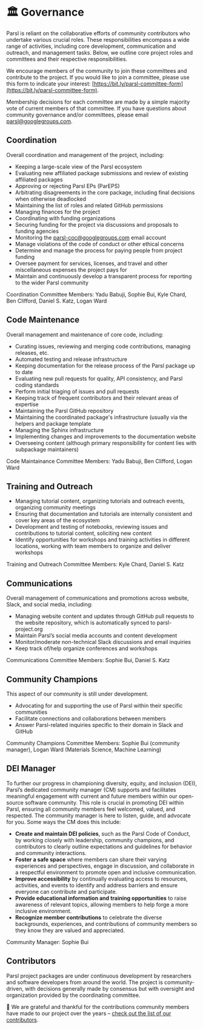# 🏛️ Governance

Parsl is reliant on the collaborative efforts of community contributors who undertake various crucial roles. These responsibilities encompass a wide range of activities, including core development, communication and outreach, and management tasks. Below, we outline core project roles and committees and their respective responsibilities.

We encourage members of the community to join these committees and contribute to the project. If you would like to join a committee, please use this form to indicate your interest: [https://bit.ly/parsl-committee-form](https://bit.ly/parsl-committee-form).

Membership decisions for each committee are made by a simple majority vote of current members of that committee. If you have questions about community governance and/or committees, please email [parsl@googlegroups.com](mailto:parsl@googlegroups.com).

## Coordination
Overall coordination and management of the project, including:
- Keeping a large-scale view of the Parsl ecosystem
- Evaluating new affiliated package submissions and review of existing affiliated packages
- Approving or rejecting Parsl EPs (ParEPS)
- Arbitrating disagreements in the core package, including final decisions when otherwise deadlocked
- Maintaining the list of roles and related GitHub permissions
- Managing finances for the project
- Coordinating with funding organizations
- Securing funding for the project via discussions and proposals to funding agencies
- Monitoring the parsl-coc@googlegroups.com email account
- Manage violations of the code of conduct or other ethical concerns
- Determine and manage the process for paying people from project funding
- Oversee payment for services, licenses, and travel and other miscellaneous expenses the project pays for
- Maintain and continuously develop a transparent process for reporting to the wider Parsl community

Coordination Committee Members: Yadu Babuji, Sophie Bui, Kyle Chard, Ben Clifford, Daniel S. Katz, Logan Ward

## Code Maintenance
Overall management and maintenance of core code, including:

- Curating issues, reviewing and merging code contributions, managing releases, etc.
- Automated testing and release infrastructure
- Keeping documentation for the release process of the Parsl package up to date
- Evaluating new pull requests for quality, API consistency, and Parsl coding standards
- Perform initial triaging of issues and pull requests
- Keeping track of frequent contributors and their relevant areas of expertise
- Maintaining the Parsl GitHub repository
- Maintaining the coordinated package's infrastructure (usually via the helpers and package template
- Managing the Sphinx infrastructure
- Implementing changes and improvements to the documentation website
- Overseeing content (although primary responsibility for content lies with subpackage maintainers)

Code Maintainance Committee Members: Yadu Babuji, Ben Clifford, Logan Ward

## Training and Outreach
- Managing tutorial content, organizing tutorials and outreach events, organizing community meetings
- Ensuring that documentation and tutorials are internally consistent and cover key areas of the ecosystem
- Development and testing of notebooks, reviewing issues and contributions to tutorial content, soliciting new content
- Identify opportunities for workshops and training activities in different locations, working with team members to organize and deliver workshops

Training and Outreach Committee Members: Kyle Chard, Daniel S. Katz

## Communications
Overall management of communications and promotions across website, Slack, and social media, including:

- Managing website content and updates through GitHub pull requests to the website repository, which is automatically synced to parsl-project.org
- Maintain Parsl’s social media accounts and content development
- Monitor/moderate non-technical Slack discussions and email inquiries
- Keep track of/help organize conferences and workshops

Communications Committee Members: Sophie Bui, Daniel S. Katz

## Community Champions
This aspect of our community is still under development.
- Advocating for and supporting the use of Parsl within their specific communities
- Facilitate connections and collaborations between members
- Answer Parsl-related inquiries specific to their domain in Slack and GitHub

Community Champions Committee Members: Sophie Bui (community manager), Logan Ward (Materials Science, Machine Learning)

## DEI Manager
To further our progress in championing diversity, equity, and inclusion (DEI), Parsl’s dedicated community manager (CM) supports and facilitates meaningful engagement with current and future members within our open-source software community. This role is crucial in promoting DEI within Parsl, ensuring all community members feel welcomed, valued, and respected. The community manager is here to listen, guide, and advocate for you. Some ways the CM does this include:

- **Create and maintain DEI policies**, such as the Parsl Code of Conduct, by working closely with leadership, community champions, and contributors to clearly outline expectations and guidelines for behavior and community interactions.
- **Foster a safe space** where members can share their varying experiences and perspectives, engage in discussion, and collaborate in a respectful environment to promote open and inclusive communication.
- **Improve accessibility** by continually evaluating access to resources, activities, and events to identify and address barriers and ensure everyone can contribute and participate.
- **Provide educational information and training opportunities** to raise awareness of relevant topics, allowing members to help forge a more inclusive environment.
- **Recognize member contributions** to celebrate the diverse backgrounds, experiences, and contributions of community members so they know they are valued and appreciated.

Community Manager: Sophie Bui

## Contributors
Parsl project packages are under continuous development by researchers and software developers from around the world. The project is community-driven, with decisions generally made by consensus but with oversight and organization provided by the coordinating committee.

💙 We are grateful and thankful for the contributions community members have made to our project over the years – [check out the list of our contributors](https://parsl-project.org/governance.html).

